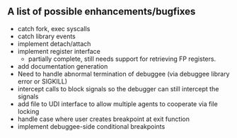 A list of possible enhancements/bugfixes
----------------------------------------
- catch fork, exec syscalls
- catch library events
- implement detach/attach
- implement register interface
  - partially complete, still needs support for retrieving FP registers.
- add documentation generation
- Need to handle abnormal termination of debuggee (via debuggee library error or SIGKILL)
- intercept calls to block signals so the debugger can still intercept the signals
- add file to UDI interface to allow multiple agents to cooperate via file locking
- handle case where user creates breakpoint at exit function
- implement debuggee-side conditional breakpoints
